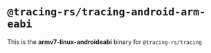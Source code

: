 # `@tracing-rs/tracing-android-arm-eabi`

This is the **armv7-linux-androideabi** binary for `@tracing-rs/tracing`

